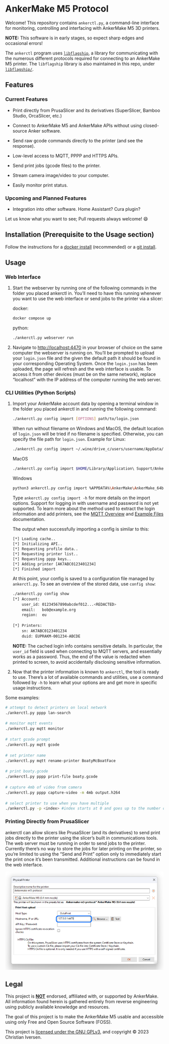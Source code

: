 # AnkerMake M5 Protocol

Welcome! This repository contains `ankerctl.py`, a command-line interface for monitoring, controlling and interfacing with AnkerMake M5 3D printers.

**NOTE:** This software is in early stages, so expect sharp edges and occasional errors!

The `ankerctl` program uses [`libflagship`](documentation/libflagship.md), a library for communicating with the numerous different protocols required for connecting to an AnkerMake M5 printer. The `libflagship` library is also maintained in this repo, under [`libflagship/`](libflagship/).

## Features

### Current Features

 - Print directly from PrusaSlicer and its derivatives (SuperSlicer, Bamboo Studio, OrcaSlicer, etc.)

 - Connect to AnkerMake M5 and AnkerMake APIs without using closed-source Anker software.

 - Send raw gcode commands directly to the printer (and see the response).

 - Low-level access to MQTT, PPPP and HTTPS APIs.

 - Send print jobs (gcode files) to the printer.

 - Stream camera image/video to your computer.

 - Easily monitor print status.

### Upcoming and Planned Features

 - Integration into other software. Home Assistant? Cura plugin?

Let us know what you want to see; Pull requests always welcome! :smile:

## Installation (Prerequisite to the Usage section)

Follow the instructions for a [docker install](./documentation/install-from-docker.md) (recommended) or a [git install](./documentation/install-from-git.md).

## Usage

### Web Interface

1. Start the webserver by running one of the following commands in the folder you placed ankerctl in. You’ll need to have this running whenever you want to use the web interface or send jobs to the printer via a slicer:

   docker:

   ```sh
   docker compose up
   ```

   python:

   ```sh
   ./ankerctl.py webserver run
   ```

2. Navigate to [http://localhost:4470](http://localhost:4470) in your browser of choice on the same computer the webserver is running on. You’ll be prompted to upload your `login.json` file and the given the default path it should be found in your corresponding Operating System. Once the `login.json` has been uploaded, the page will refresh and the web interface is usable. To access it from other devices (must be on the same network), replace “localhost” with the IP address of the computer running the web server.

### CLI Utilities (Python Scripts)

1. Import your AnkerMake account data by opening a terminal window in the folder you placed ankerctl in and running the following command:

   ```sh
   ./ankerctl.py config import [OPTIONS] path/to/login.json 
   ```

   When run without filename on Windows and MacOS, the default location of `login.json` will be tried if no filename is specified. Otherwise, you can specify the file path for `login.json`. Example for Linux:
   ```sh
   ./ankerctl.py config import ~/.wine/drive_c/users/username/AppData/Local/AnkerMake/AnkerMake_64bit_fp/login.json
   ```
   MacOS
   ```sh
   ./ankerctl.py config import $HOME/Library/Application\ Support/AnkerMake/AnkerMake_64bit_fp/login.json
   ```
   Windows
   ```sh
   python3 ankerctl.py config import %APPDATA%\AnkerMake\AnkerMake_64bit_fp\login.json
   ```

   Type `ankerctl.py config import -h` for more details on the import options. Support for logging in with username and password is not yet supported. To learn more about the method used to extract the login information and add printers, see the [MQTT Overview](./documentation/mqtt-overview.md) and [Example Files](./documentation/example-file-usage) documentation.

   The output when successfully importing a config is similar to this:

   ```
   [*] Loading cache..
   [*] Initializing API..
   [*] Requesting profile data..
   [*] Requesting printer list..
   [*] Requesting pppp keys..
   [*] Adding printer [AK7ABC0123401234]
   [*] Finished import
   ```

   At this point, your config is saved to a configuration file managed by `ankerctl.py`. To see an overview of the stored data, use `config show`:

   ```sh
   ./ankerctl.py config show
   [*] Account:
       user_id: 01234567890abcdef012...<REDACTED>
       email:   bob@example.org
       region:  eu
   
   [*] Printers:
       sn: AK7ABC0123401234
       duid: EUPRAKM-001234-ABCDE
   ```

   **NOTE:** The cached login info contains sensitive details. In particular, the `user_id` field is used when connecting to MQTT servers, and essentially works as a password. Thus, the end of the value is redacted when printed to screen, to avoid accidentally disclosing sensitive information.

2. Now that the printer information is known to `ankerctl`, the tool is ready to use. There’s a lot of available commands and utilities, use a command followed by `-h` to learn what your options are and get more in specific usage instructions.

Some examples:

```sh
# attempt to detect printers on local network
./ankerctl.py pppp lan-search

# monitor mqtt events
./ankerctl.py mqtt monitor

# start gcode prompt
./ankerctl.py mqtt gcode

# set printer name
./ankerctl.py mqtt rename-printer BoatyMcBoatFace

# print boaty.gcode
./ankerctl.py pppp print-file boaty.gcode

# capture 4mb of video from camera
./ankerctl.py pppp capture-video -m 4mb output.h264

# select printer to use when you have multiple
./ankerctl.py -p <index> #index starts at 0 and goes up to the number of printers you have
```

### Printing Directly from PrusaSlicer

ankerctl can allow slicers like PrusaSlicer (and its derivatives) to send print jobs directly to the printer using the slicer’s built in communications tools. The web server must be running in order to send jobs to the printer. Currently there’s no way to store the jobs for later printing on the printer, so you’re limited to using the “Send and Print” option only to immediately start the print once it’s been transmitted. Additional instructions can be found in the web interface.

![Screenshot of prusa slicer](/static/img/setup/prusaslicer-2.png "Screenshot of prusa slicer")

## Legal

This project is **<u>NOT</u>** endorsed, affiliated with, or supported by AnkerMake. All information found herein is gathered entirely from reverse engineering using publicly available knowledge and resources.

The goal of this project is to make the AnkerMake M5 usable and accessible using only Free and Open Source Software (FOSS).

This project is [licensed under the GNU GPLv3](LICENSE), and copyright © 2023 Christian Iversen.
